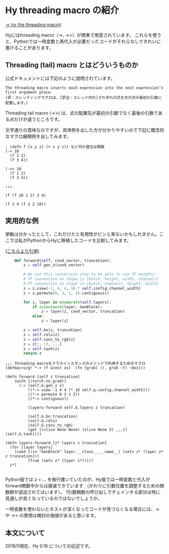 # Hy threading macro の紹介

[-> (or the threading macro)](http://docs.hylang.org/en/stable/language/api.html#id2)

Hyにはthreading macro（->, ->>）が標準で用意されています。
これらを使うと、Pythonでは一時変数と再代入が必要だったコードがそれらなしできれいに書けることがあります。

## Threading (tail) macro とはどういうものか

公式ドキュメントには下記のように説明されています。

```text
The threading macro inserts each expression into the next expression’s first argument place.
(訳：スレッディングマクロは、[訳注：スレッド内の]それぞれの式を次の式の最初の引数に配置します。)
```

Threading tail macro (->>) は、式の配置先が最初の引数でなく最後の引数である点だけが違うところです。

文字通りの意味なのですが、具体例を出した方が分かりやすいので下記に概念的なマクロ展開例を出してみます。


```Hy
; (defn f [x y z] (+ x y z)) など何か適当な関数
(-> 10
  (f 1 2)
  (f 3 4))
  
(->> 10
  (f 1 2)
  (f 3 4))
  
↓↓↓

(f (f 10 1 2) 3 4)

(f 3 4 (f 1 2 10))
```

## 実用的な例

挙動は分かったとして、これだけだと有用性がピンと来ないかもしれません。ここでは私がPythonからHyに移植したコードを比較してみます。

[(こちらより引用)](https://github.com/huggingface/pytorch-pretrained-BigGAN/blob/6ae20a35a051816d66811d85597033623a8ac888/pytorch_pretrained_biggan/model.py#L228)

```python
    def forward(self, cond_vector, truncation):
        z = self.gen_z(cond_vector)

        # We use this conversion step to be able to use TF weights:
        # TF convention on shape is [batch, height, width, channels]
        # PT convention on shape is [batch, channels, height, width]
        z = z.view(-1, 4, 4, 16 * self.config.channel_width)
        z = z.permute(0, 3, 1, 2).contiguous()

        for i, layer in enumerate(self.layers):
            if isinstance(layer, GenBlock):
                z = layer(z, cond_vector, truncation)
            else:
                z = layer(z)

        z = self.bn(z, truncation)
        z = self.relu(z)
        z = self.conv_to_rgb(z)
        z = z[:, :3, ...]
        z = self.tanh(z)
        return z
```

```Hy
;;; threading macroをクラスインスタンスのメソッドで利用するためのマクロ
(defmacro/g! *-> [f &rest xs] `(fn [g!ob] ((. g!ob ~f) ~@xs)))

(defn forward [self z truncation]
    (with [(torch.no_grad)]
      (-> (self.G.gen_z z)
          ((*-> view -1 4 4 (* 16 self.g.config.channel_width)))
          ((*-> permute 0 3 1 2))
          ((*-> contiguous))

          (layers-forward self.G.layers z truncation)

          (self.G.bn truncation)
          (self.G.relu)
          (self.G.conv_to_rgb)
          (get [(slice None None) (slice None 3) ,,,])
(self.G.tanh))))

(defn layers-forward [z* layers z truncation]
  (for [layer layers]
    (cond [(in "GenBlock" layer.__class__.__name__) (setv z* (layer z* z truncation))]
          [True (setv z* (layer z*))]))
  z*)
 
```

Python版では z = … を毎行書いていたのが、Hy版では一時変数と代入がforward関数中からは撲滅できています
（かわりに引数位置を調整するための関数群が追加されてはいます）。
1引数関数の呼び出しでチェインする部分は特に見通しが良くなっているのではないでしょうか。

一時変数を使わないとネストが深くなってコードが見づらくなる場合には、-> や ->> の使用は検討の価値があると思います。

## 本文について

2019/5現在、Hy 0.16 についての記述です。

